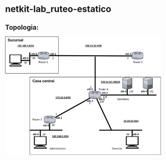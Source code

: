 # netkit-lab_ruteo-estatico

## Topologia:

![topologia](https://github.com/nicocavi/netkit-lab_ruteo-estatico/blob/master/topologia.jpg?raw=true)
